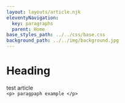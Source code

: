```yaml
---
layout: layouts/article.njk
eleventyNavigation:
  key: paragraphs
  parent: Home
base_styles_path: ../../css/base.css
background_path: ../../img/background.jpg
---
```

# Heading
test article<br>
    `<p> paragpaph example </p>`